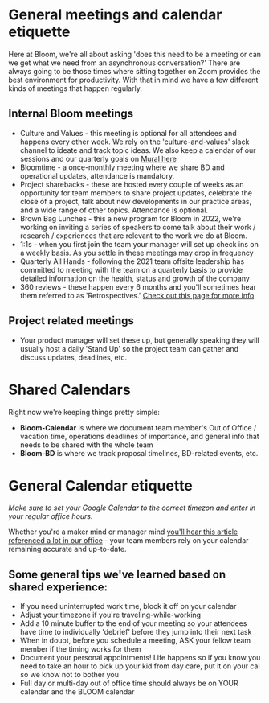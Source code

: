 # General meetings and calendar etiquette
Here at Bloom, we're all about asking 'does this need to be a meeting or can we get what we need from an asynchronous conversation?' There are always going to be those times where sitting together on Zoom provides the best environment for productivity. 
With that in mind we have a few different kinds of meetings that happen regularly. 

## Internal Bloom meetings
* Culture and Values - this meeting is optional for all attendees and happens every other week. We rely on the 'culture-and-values' slack channel to ideate and track topic ideas. We also keep a calendar of our sessions and our quarterly goals on [Mural here](https://app.mural.co/t/bloom5049/m/bloom5049/1639505339978/cfc078d83b74678caf16d17865e8323b2609fccc?sender=u27af91184e50b19285792402)
* Bloomtime - a once-monthly meeting where we share BD and operational updates, attendance is mandatory. 
* Project sharebacks - these are hosted every couple of weeks as an opportunity for team members to share project updates, celebrate the close of a project, talk about new developments in our practice areas, and a wide range of other topics. Attendance is optional.
* Brown Bag Lunches - this a new program for Bloom in 2022, we're working on inviting a series of speakers to come talk about their work / research / experiences that are relevant to the work we do at Bloom. 
* 1:1s - when you first join the team your manager will set up check ins on a weekly basis. As you settle in these meetings may drop in frequency
* Quarterly All Hands - following the 2021 team offsite leadership has committed to meeting with the team on a quarterly basis to provide detailed information on the health, status and growth of the company
* 360 reviews - these happen every 6 months and you'll sometimes hear them referred to as 'Retrospectives.' [Check out this page for more info](../03b-Bloom-Works-specific-policies/360-reviews.md)

## Project related meetings
* Your product manager will set these up, but generally speaking they will usually host a daily 'Stand Up' so the project team can gather and discuss updates, deadlines, etc. 

# Shared Calendars
Right now we're keeping things pretty simple:

* **Bloom-Calendar** is where we document team member's Out of Office / vacation time, operations deadlines of importance, and general info that needs to be shared with the whole team
* **Bloom-BD** is where we track proposal timelines, BD-related events, etc. 

# General Calendar etiquette
*Make sure to set your Google Calendar to the correct timezon and enter in your regular office hours.*

Whether you're a maker mind or manager mind [you'll hear this article referenced a lot in our office](https://medium.com/coaching-notes/maker-mind-vs-manager-mind-f4e01d294d34) - your team members rely on your calendar remaining accurate and up-to-date.

## Some general tips we've learned based on shared experience:
* If you need uninterrupted work time, block it off on your calendar
* Adjust your timezone if you're traveling-while-working
* Add a 10 minute buffer to the end of your meeting so your attendees have time to individually 'debrief' before they jump into their next task
* When in doubt, before you schedule a meeting, ASK your fellow team member if the timing works for them 
* Document your personal appointments! Life happens so if you know you need to take an hour to pick up your kid from day care, put it on your cal so we know not to bother you
* Full day or multi-day out of office time should always be on YOUR calendar and the BLOOM calendar

